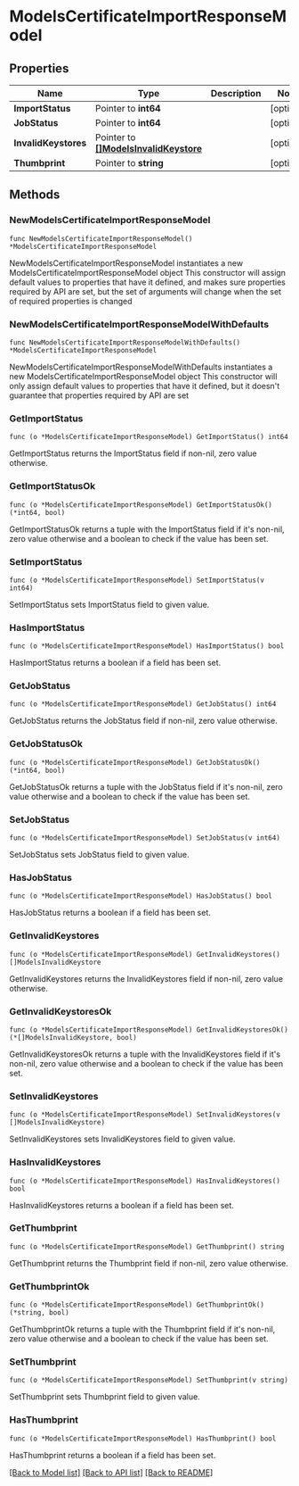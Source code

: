 # ModelsCertificateImportResponseModel

## Properties

Name | Type | Description | Notes
------------ | ------------- | ------------- | -------------
**ImportStatus** | Pointer to **int64** |  | [optional] 
**JobStatus** | Pointer to **int64** |  | [optional] 
**InvalidKeystores** | Pointer to [**[]ModelsInvalidKeystore**](ModelsInvalidKeystore.md) |  | [optional] 
**Thumbprint** | Pointer to **string** |  | [optional] 

## Methods

### NewModelsCertificateImportResponseModel

`func NewModelsCertificateImportResponseModel() *ModelsCertificateImportResponseModel`

NewModelsCertificateImportResponseModel instantiates a new ModelsCertificateImportResponseModel object
This constructor will assign default values to properties that have it defined,
and makes sure properties required by API are set, but the set of arguments
will change when the set of required properties is changed

### NewModelsCertificateImportResponseModelWithDefaults

`func NewModelsCertificateImportResponseModelWithDefaults() *ModelsCertificateImportResponseModel`

NewModelsCertificateImportResponseModelWithDefaults instantiates a new ModelsCertificateImportResponseModel object
This constructor will only assign default values to properties that have it defined,
but it doesn't guarantee that properties required by API are set

### GetImportStatus

`func (o *ModelsCertificateImportResponseModel) GetImportStatus() int64`

GetImportStatus returns the ImportStatus field if non-nil, zero value otherwise.

### GetImportStatusOk

`func (o *ModelsCertificateImportResponseModel) GetImportStatusOk() (*int64, bool)`

GetImportStatusOk returns a tuple with the ImportStatus field if it's non-nil, zero value otherwise
and a boolean to check if the value has been set.

### SetImportStatus

`func (o *ModelsCertificateImportResponseModel) SetImportStatus(v int64)`

SetImportStatus sets ImportStatus field to given value.

### HasImportStatus

`func (o *ModelsCertificateImportResponseModel) HasImportStatus() bool`

HasImportStatus returns a boolean if a field has been set.

### GetJobStatus

`func (o *ModelsCertificateImportResponseModel) GetJobStatus() int64`

GetJobStatus returns the JobStatus field if non-nil, zero value otherwise.

### GetJobStatusOk

`func (o *ModelsCertificateImportResponseModel) GetJobStatusOk() (*int64, bool)`

GetJobStatusOk returns a tuple with the JobStatus field if it's non-nil, zero value otherwise
and a boolean to check if the value has been set.

### SetJobStatus

`func (o *ModelsCertificateImportResponseModel) SetJobStatus(v int64)`

SetJobStatus sets JobStatus field to given value.

### HasJobStatus

`func (o *ModelsCertificateImportResponseModel) HasJobStatus() bool`

HasJobStatus returns a boolean if a field has been set.

### GetInvalidKeystores

`func (o *ModelsCertificateImportResponseModel) GetInvalidKeystores() []ModelsInvalidKeystore`

GetInvalidKeystores returns the InvalidKeystores field if non-nil, zero value otherwise.

### GetInvalidKeystoresOk

`func (o *ModelsCertificateImportResponseModel) GetInvalidKeystoresOk() (*[]ModelsInvalidKeystore, bool)`

GetInvalidKeystoresOk returns a tuple with the InvalidKeystores field if it's non-nil, zero value otherwise
and a boolean to check if the value has been set.

### SetInvalidKeystores

`func (o *ModelsCertificateImportResponseModel) SetInvalidKeystores(v []ModelsInvalidKeystore)`

SetInvalidKeystores sets InvalidKeystores field to given value.

### HasInvalidKeystores

`func (o *ModelsCertificateImportResponseModel) HasInvalidKeystores() bool`

HasInvalidKeystores returns a boolean if a field has been set.

### GetThumbprint

`func (o *ModelsCertificateImportResponseModel) GetThumbprint() string`

GetThumbprint returns the Thumbprint field if non-nil, zero value otherwise.

### GetThumbprintOk

`func (o *ModelsCertificateImportResponseModel) GetThumbprintOk() (*string, bool)`

GetThumbprintOk returns a tuple with the Thumbprint field if it's non-nil, zero value otherwise
and a boolean to check if the value has been set.

### SetThumbprint

`func (o *ModelsCertificateImportResponseModel) SetThumbprint(v string)`

SetThumbprint sets Thumbprint field to given value.

### HasThumbprint

`func (o *ModelsCertificateImportResponseModel) HasThumbprint() bool`

HasThumbprint returns a boolean if a field has been set.


[[Back to Model list]](../README.md#documentation-for-models) [[Back to API list]](../README.md#documentation-for-api-endpoints) [[Back to README]](../README.md)


